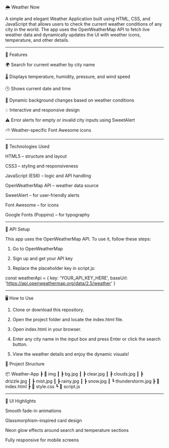 🌦️ Weather Now

A simple and elegant Weather Application built using HTML, CSS, and JavaScript that allows users to check the current weather conditions of any city in the world. The app uses the OpenWeatherMap API to fetch live weather data and dynamically updates the UI with weather icons, temperature, and other details.


---

🚀 Features

🌍 Search for current weather by city name

🌡️ Displays temperature, humidity, pressure, and wind speed

🕒 Shows current date and time

🎨 Dynamic background changes based on weather conditions

💡 Interactive and responsive design

⚠️ Error alerts for empty or invalid city inputs using SweetAlert

⛅ Weather-specific Font Awesome icons



---

🧩 Technologies Used

HTML5 – structure and layout

CSS3 – styling and responsiveness

JavaScript (ES6) – logic and API handling

OpenWeatherMap API – weather data source

SweetAlert – for user-friendly alerts

Font Awesome – for icons

Google Fonts (Poppins) – for typography



---

🔑 API Setup

This app uses the OpenWeatherMap API.
To use it, follow these steps:

1. Go to OpenWeatherMap


2. Sign up and get your API key


3. Replace the placeholder key in script.js:

const weatherApi = {
    key: 'YOUR_API_KEY_HERE',
    baseUrl: 'https://api.openweathermap.org/data/2.5/weather'
}




---

🖥️ How to Use

1. Clone or download this repository.


2. Open the project folder and locate the index.html file.


3. Open index.html in your browser.


4. Enter any city name in the input box and press Enter or click the search button.


5. View the weather details and enjoy the dynamic visuals!

📁 Project Structure

📦 Weather-App
 ┣ 📂 img
 ┃ ┣ bg.jpg
 ┃ ┣ clear.jpg
 ┃ ┣ clouds.jpg
 ┃ ┣ drizzle.jpg
 ┃ ┣ mist.jpg
 ┃ ┣ rainy.jpg
 ┃ ┣ snow.jpg
 ┃ ┗ thunderstorm.jpg
 ┣ 📜 index.html
 ┣ 📜 style.css
 ┗ 📜 script.js


---

🎨 UI Highlights

Smooth fade-in animations

Glassmorphism-inspired card design

Neon glow effects around search and temperature sections

Fully responsive for mobile screens
